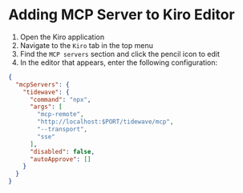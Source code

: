 # Adding MCP Server to Kiro Editor

1. Open the Kiro application
2. Navigate to the `Kiro` tab in the top menu
3. Find the `MCP servers` section and click the pencil icon to edit
4. In the editor that appears, enter the following configuration:
```json
{
  "mcpServers": {
    "tidewave": {
      "command": "npx",
      "args": [
        "mcp-remote",
        "http://localhost:$PORT/tidewave/mcp",
        "--transport",
        "sse"
      ],      
      "disabled": false,
      "autoApprove": []
    }
  }
}
```
